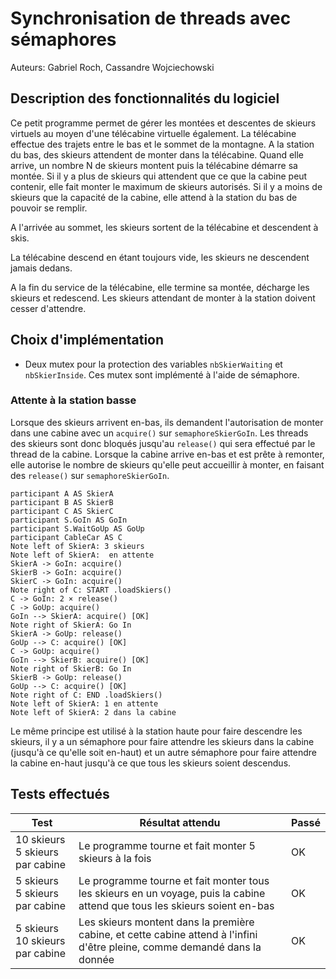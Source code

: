 
# Synchronisation de threads avec sémaphores

Auteurs: Gabriel Roch, Cassandre Wojciechowski

## Description des fonctionnalités du logiciel

Ce petit programme permet de gérer les montées et descentes de skieurs virtuels au moyen d'une télécabine virtuelle également. La télécabine effectue des trajets entre le bas et le sommet de la montagne. A la station du bas, des skieurs attendent de monter dans la télécabine. Quand elle arrive, un nombre N de skieurs montent puis la télécabine démarre sa montée. Si il y a plus de skieurs qui attendent que ce que la cabine peut contenir, elle fait monter le maximum de skieurs autorisés. Si il y a moins de skieurs que la capacité de la cabine, elle attend à la station du bas de pouvoir se remplir. 

A l'arrivée au sommet, les skieurs sortent de la télécabine et descendent à skis. 

La télécabine descend en étant toujours vide, les skieurs ne descendent jamais dedans. 

A la fin du service de la télécabine, elle termine sa montée, décharge les skieurs et redescend. Les skieurs attendant de monter à la station doivent cesser d'attendre.  

## Choix d'implémentation

- Deux mutex pour la protection des variables `nbSkierWaiting` et `nbSkierInside`. Ces mutex sont implémenté à l'aide de sémaphore.

### Attente à la station basse

Lorsque des skieurs arrivent en-bas, ils demandent l'autorisation de monter dans une cabine avec un `acquire()` sur `semaphoreSkierGoIn`. Les threads des skieurs sont donc bloqués jusqu'au `release()` qui sera effectué par le thread de la cabine. Lorsque la cabine arrive en-bas et est prête à remonter, elle autorise le nombre de skieurs qu'elle peut accueillir à monter, en faisant des `release()` sur `semaphoreSkierGoIn`.

```sequence
participant A AS SkierA
participant B AS SkierB
participant C AS SkierC
participant S.GoIn AS GoIn
participant S.WaitGoUp AS GoUp
participant CableCar AS C
Note left of SkierA: 3 skieurs
Note left of SkierA:  en attente
SkierA -> GoIn: acquire()
SkierB -> GoIn: acquire()
SkierC -> GoIn: acquire()
Note right of C: START .loadSkiers()
C -> GoIn: 2 × release()
C -> GoUp: acquire()
GoIn --> SkierA: acquire() [OK]
Note right of SkierA: Go In
SkierA -> GoUp: release()
GoUp --> C: acquire() [OK]
C -> GoUp: acquire()
GoIn --> SkierB: acquire() [OK]
Note right of SkierB: Go In
SkierB -> GoUp: release()
GoUp --> C: acquire() [OK]
Note right of C: END .loadSkiers()
Note left of SkierA: 1 en attente
Note left of SkierA: 2 dans la cabine
```

Le même principe est utilisé à la station haute pour faire descendre les skieurs, il y a un sémaphore pour faire attendre les skieurs dans la cabine (jusqu'à ce qu'elle soit en-haut) et un autre sémaphore pour faire attendre la cabine en-haut jusqu'à ce que tous les skieurs soient descendus.

## Tests effectués

| Test                                 | Résultat attendu                                             | Passé |
| ------------------------------------ | ------------------------------------------------------------ | ----- |
| 10 skieurs<br />5 skieurs par cabine | Le programme tourne et fait monter 5 skieurs à la fois       | OK    |
| 5 skieurs<br />5 skieurs par cabine  | Le programme tourne et fait monter tous les skieurs en un voyage, puis la cabine attend que tous les skieurs soient en-bas | OK    |
| 5 skieurs<br />10 skieurs par cabine | Les skieurs montent dans la première cabine, et cette cabine attend à l'infini d'être pleine, comme demandé dans la donnée| OK    |

